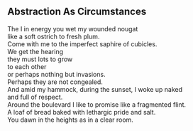 Abstraction As Circumstances
----------------------------
The I in energy you wet my wounded nougat  
like a soft ostrich to fresh plum.  
Come with me to the imperfect saphire of cubicles.  
We get the hearing  
they must lots to grow  
to each other  
or perhaps nothing but invasions.  
Perhaps they are not congealed.  
And amid my hammock, during the sunset, I woke up naked  
and full of respect.  
Around the boulevard I like to promise like a fragmented flint.  
A loaf of bread baked with lethargic pride and salt.  
You dawn in the heights as in a clear room.  

